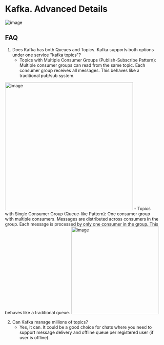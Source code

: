 # Kafka. Advanced Details
![image](https://github.com/user-attachments/assets/f4fa61c2-9476-476e-96e7-dd7882f728ae)

## FAQ
1. Does Kafka has both Queues and Topics. Kafka supports both options under one service "kafka topics"?
   - Topics with Multiple Consumer Groups (Publish-Subscribe Pattern): Multiple consumer groups can read from the same topic. Each consumer group receives all messages. This behaves like a traditional pub/sub system.
<img width="419" alt="image" src="https://github.com/user-attachments/assets/c9ca9a4e-24b4-4429-a33e-f84f3c835542" />
   - Topics with Single Consumer Group (Queue-like Pattern): One consumer group with multiple consumers. Messages are distributed across consumers in the group. Each message is processed by only one consumer in the group. This behaves like a traditional queue.  
    
<img width="287" alt="image" src="https://github.com/user-attachments/assets/69fe9d02-7de0-4eeb-a182-e4908328c07f" />  

2. Can Kafka manage millions of topics?
   - Yes, it can. It could be a good choice for chats where you need to support message delivery and offline queue per registered user (if user is offline).
